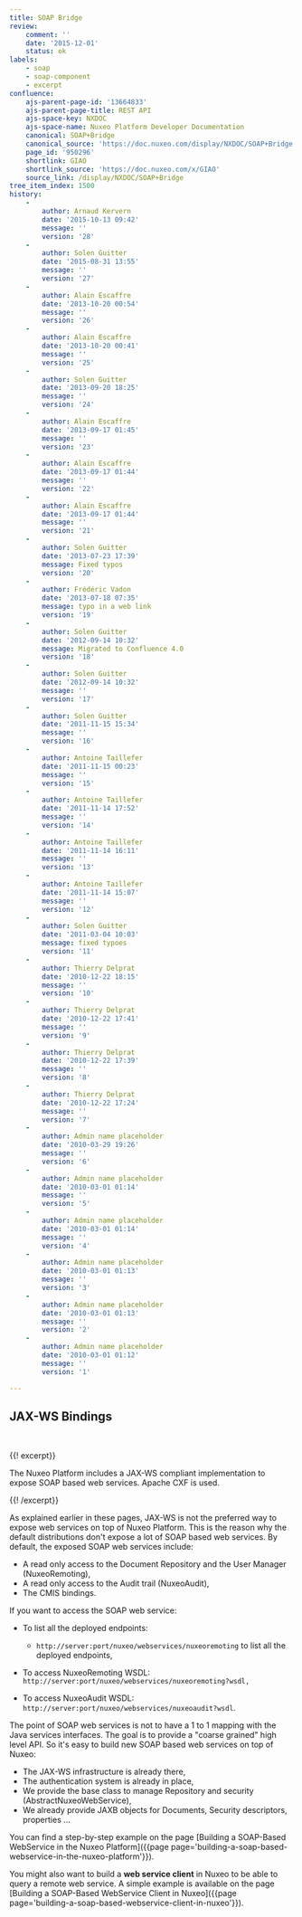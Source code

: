 ```yaml
---
title: SOAP Bridge
review:
    comment: ''
    date: '2015-12-01'
    status: ok
labels:
    - soap
    - soap-component
    - excerpt
confluence:
    ajs-parent-page-id: '13664833'
    ajs-parent-page-title: REST API
    ajs-space-key: NXDOC
    ajs-space-name: Nuxeo Platform Developer Documentation
    canonical: SOAP+Bridge
    canonical_source: 'https://doc.nuxeo.com/display/NXDOC/SOAP+Bridge'
    page_id: '950296'
    shortlink: GIAO
    shortlink_source: 'https://doc.nuxeo.com/x/GIAO'
    source_link: /display/NXDOC/SOAP+Bridge
tree_item_index: 1500
history:
    -
        author: Arnaud Kervern
        date: '2015-10-13 09:42'
        message: ''
        version: '28'
    -
        author: Solen Guitter
        date: '2015-08-31 13:55'
        message: ''
        version: '27'
    -
        author: Alain Escaffre
        date: '2013-10-20 00:54'
        message: ''
        version: '26'
    -
        author: Alain Escaffre
        date: '2013-10-20 00:41'
        message: ''
        version: '25'
    -
        author: Solen Guitter
        date: '2013-09-20 18:25'
        message: ''
        version: '24'
    -
        author: Alain Escaffre
        date: '2013-09-17 01:45'
        message: ''
        version: '23'
    -
        author: Alain Escaffre
        date: '2013-09-17 01:44'
        message: ''
        version: '22'
    -
        author: Alain Escaffre
        date: '2013-09-17 01:44'
        message: ''
        version: '21'
    -
        author: Solen Guitter
        date: '2013-07-23 17:39'
        message: Fixed typos
        version: '20'
    -
        author: Frédéric Vadon
        date: '2013-07-18 07:35'
        message: typo in a web link
        version: '19'
    -
        author: Solen Guitter
        date: '2012-09-14 10:32'
        message: Migrated to Confluence 4.0
        version: '18'
    -
        author: Solen Guitter
        date: '2012-09-14 10:32'
        message: ''
        version: '17'
    -
        author: Solen Guitter
        date: '2011-11-15 15:34'
        message: ''
        version: '16'
    -
        author: Antoine Taillefer
        date: '2011-11-15 00:23'
        message: ''
        version: '15'
    -
        author: Antoine Taillefer
        date: '2011-11-14 17:52'
        message: ''
        version: '14'
    -
        author: Antoine Taillefer
        date: '2011-11-14 16:11'
        message: ''
        version: '13'
    -
        author: Antoine Taillefer
        date: '2011-11-14 15:07'
        message: ''
        version: '12'
    -
        author: Solen Guitter
        date: '2011-03-04 10:03'
        message: fixed typoes
        version: '11'
    -
        author: Thierry Delprat
        date: '2010-12-22 18:15'
        message: ''
        version: '10'
    -
        author: Thierry Delprat
        date: '2010-12-22 17:41'
        message: ''
        version: '9'
    -
        author: Thierry Delprat
        date: '2010-12-22 17:39'
        message: ''
        version: '8'
    -
        author: Thierry Delprat
        date: '2010-12-22 17:24'
        message: ''
        version: '7'
    -
        author: Admin name placeholder
        date: '2010-03-29 19:26'
        message: ''
        version: '6'
    -
        author: Admin name placeholder
        date: '2010-03-01 01:14'
        message: ''
        version: '5'
    -
        author: Admin name placeholder
        date: '2010-03-01 01:14'
        message: ''
        version: '4'
    -
        author: Admin name placeholder
        date: '2010-03-01 01:13'
        message: ''
        version: '3'
    -
        author: Admin name placeholder
        date: '2010-03-01 01:13'
        message: ''
        version: '2'
    -
        author: Admin name placeholder
        date: '2010-03-01 01:12'
        message: ''
        version: '1'

---
```

## JAX-WS Bindings

&nbsp;

{{! excerpt}}

The Nuxeo Platform includes a JAX-WS compliant implementation to expose SOAP based web services. Apache CXF is used.

{{! /excerpt}}

As explained earlier in these pages, JAX-WS is not the preferred way to expose web services on top of Nuxeo Platform. This is the reason why the default distributions don't expose a lot of SOAP based web services. By default, the exposed SOAP web services include:

*   A read only access to the Document Repository and the User Manager (NuxeoRemoting),
*   A read only access to the Audit trail (NuxeoAudit),
*   The CMIS bindings.

If you want to access the SOAP web service:

*   To list all the deployed endpoints:

    *   `http://server:port/nuxeo/webservices/nuxeoremoting` to list all the deployed endpoints,
*   To access NuxeoRemoting WSDL: `http://server:port/nuxeo/webservices/nuxeoremoting?wsdl,`
*   To access NuxeoAudit WSDL: `http://server:port/nuxeo/webservices/nuxeoaudit?wsdl`.

The point of SOAP web services is not to have a 1 to 1 mapping with the Java services interfaces. The goal is to provide a "coarse grained" high level API. So it's easy to build new SOAP based web services on top of Nuxeo:

*   The JAX-WS infrastructure is already there,
*   The authentication system is already in place,
*   We provide the base class to manage Repository and security (AbstractNuxeoWebService),
*   We already provide JAXB objects for Documents, Security descriptors, properties ...

You can find a step-by-step example on the page [Building a SOAP-Based WebService in the Nuxeo Platform]({{page page='building-a-soap-based-webservice-in-the-nuxeo-platform'}}).

You might also want to build a **web service client** in Nuxeo to be able to query a remote web service. A simple example is available on the page [Building a SOAP-Based WebService Client in Nuxeo]({{page page='building-a-soap-based-webservice-client-in-nuxeo'}}).
